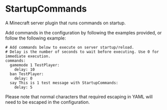# StartupCommands
A Minecraft server plugin that runs commands on startup.

Add commands in the configuration by following the examples provided, or follow the following example:
```
# Add commands below to execute on server startup/reload.
# Delay is the number of seconds to wait before executing. Use 0 for immediate execution.
commands:
  gamemode 1 TestPlayer:
    delay: 10
  ban TestPlayer:
    delay: 0
  say This is 1 test message with StartupCommands:
    delay: 5
```

Please note that normal characters that required escaping in YAML will need to be escaped in the configuration.
